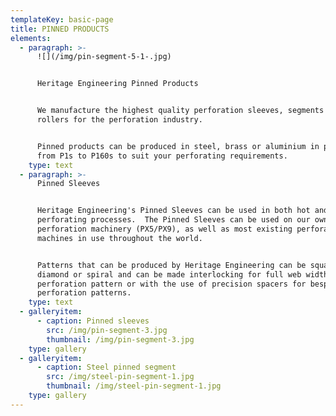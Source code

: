 ```yaml
---
templateKey: basic-page
title: PINNED PRODUCTS
elements:
  - paragraph: >-
      ![](/img/pin-segment-5-1-.jpg)


      Heritage Engineering Pinned Products


      We manufacture the highest quality perforation sleeves, segments and pin
      rollers for the perforation industry.


      Pinned products can be produced in steel, brass or aluminium in patterns
      from P1s to P160s to suit your perforating requirements.
    type: text
  - paragraph: >-
      Pinned Sleeves


      Heritage Engineering's Pinned Sleeves can be used in both hot and cold
      perforating processes.  The Pinned Sleeves can be used on our own
      perforation machinery (PX5/PX9), as well as most existing perforating
      machines in use throughout the world.


      Patterns that can be produced by Heritage Engineering can be square,
      diamond or spiral and can be made interlocking for full web width
      perforation pattern or with the use of precision spacers for bespoke
      perforation patterns.
    type: text
  - galleryitem:
      - caption: Pinned sleeves
        src: /img/pin-segment-3.jpg
        thumbnail: /img/pin-segment-3.jpg
    type: gallery
  - galleryitem:
      - caption: Steel pinned segment
        src: /img/steel-pin-segment-1.jpg
        thumbnail: /img/steel-pin-segment-1.jpg
    type: gallery
---
```


